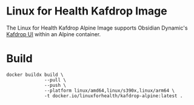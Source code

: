 # Linux for Health Kafdrop Image

The Linux for Health Kafdrop Alpine Image supports Obsidian Dynamic's [Kafdrop UI](https://github.com/obsidiandynamics/kafdrop) within an Alpine container.

# Build

```
docker buildx build \
              --pull \
              --push \
              --platform linux/amd64,linux/s390x,linux/arm64 \
              -t docker.io/linuxforhealth/kafdrop-alpine:latest .
```
